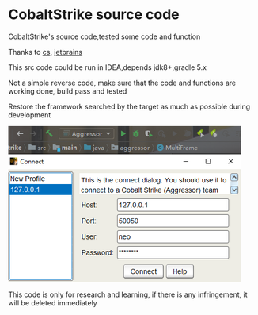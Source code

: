 
# CobaltStrike source code

CobaltStrike's source code,tested some code and function

Thanks to [cs](https://www.cobaltstrike.com/), [jetbrains](https://www.jetbrains.com/?from=https://github.com/Freakboy/CobaltStrike)

This src code could be run in IDEA,depends jdk8+,gradle 5.x

Not a simple reverse code, make sure that the code and functions are working done, build pass and tested

Restore the framework searched by the target as much as possible during development


![sss](doc/imgs/cs-01.png)


This code is only for research and learning, if there is any infringement, it will be deleted immediately

